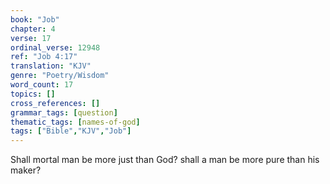 ```yaml
---
book: "Job"
chapter: 4
verse: 17
ordinal_verse: 12948
ref: "Job 4:17"
translation: "KJV"
genre: "Poetry/Wisdom"
word_count: 17
topics: []
cross_references: []
grammar_tags: [question]
thematic_tags: [names-of-god]
tags: ["Bible","KJV","Job"]
---
```

Shall mortal man be more just than God? shall a man be more pure than his maker?
